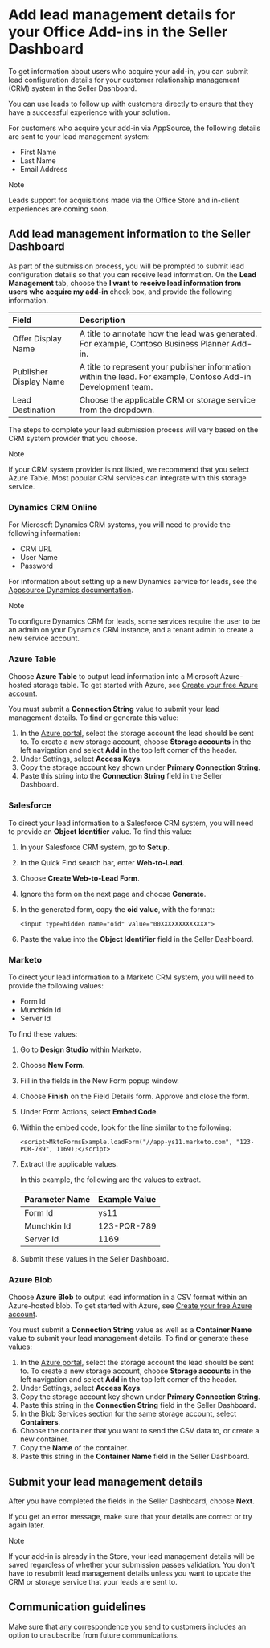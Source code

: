 # Add lead management details for your Office Add-ins in the Seller Dashboard

To get information about users who acquire your add-in, you can submit lead configuration details for your customer relationship management (CRM) system in the Seller Dashboard. 

You can use leads to follow up with customers directly to ensure that they have a successful experience with your solution. 

For customers who acquire your add-in via AppSource, the following details are sent to your lead management system:

- First Name
- Last Name
- Email Address

> [!NOTE]
> Leads support for acquisitions made via the Office Store and in-client experiences are coming soon.

## Add lead management information to the Seller Dashboard

As part of the submission process, you will be prompted to submit lead configuration details so that you can receive lead information. On the **Lead Management** tab, choose the **I want to receive lead information from users who acquire my add-in** check box, and provide the following information.


|**Field**|**Description**|
|:-----|:-----|
|Offer Display Name|A title to annotate how the lead was generated. For example, Contoso Business Planner Add-in.|
|Publisher Display Name|A title to represent your publisher information within the lead. For example, Contoso Add-in Development team.|
|Lead Destination|Choose the applicable CRM or storage service from the dropdown.|

The steps to complete your lead submission process will vary based on the CRM system provider that you choose.  

> [!NOTE]
> If your CRM system provider is not listed, we recommend that you select Azure Table. Most popular CRM services can integrate with this storage service.

### Dynamics CRM Online

For Microsoft Dynamics CRM systems, you will need to provide the following information:

- CRM URL
- User Name
- Password 

For information about setting up a new Dynamics service for leads, see the [Appsource Dynamics documentation](https://aka.ms/leadsettingfordynamicscrm).

> [!NOTE]
> To configure Dynamics CRM for leads, some services require the user to be an admin on your Dynamics CRM instance, and a tenant admin to create a new service account.  

### Azure Table

Choose **Azure Table** to output lead information into a Microsoft Azure-hosted storage table. To get started with Azure, see [Create your free Azure account](https://azure.microsoft.com/en-us/free/).

You must submit a **Connection String** value to submit your lead management details. To find or generate this value:

 1. In the [Azure portal](https://ms.portal.azure.com/), select the storage account the lead should be sent to. To create a new storage account, choose **Storage accounts** in the left navigation and select **Add** in the top left corner of the header.
 3. Under Settings, select **Access Keys**.
 4. Copy the storage account key shown under **Primary Connection String**.
 5. Paste this string into the **Connection String** field in the Seller Dashboard.

### Salesforce

To direct your lead information to a Salesforce CRM system, you will need to provide an **Object Identifier** value. To find this value:

 1. In your Salesforce CRM system, go to **Setup**.
 2. In the Quick Find search bar, enter **Web-to-Lead**.
 3. Choose **Create Web-to-Lead Form**. 
 4. Ignore the form on the next page and choose **Generate**.
 5. In the generated form, copy the **oid value**, with the format:

		<input type=hidden name="oid" value="00XXXXXXXXXXXXX">

 6. Paste the value into the **Object Identifier** field in the Seller Dashboard.

### Marketo

To direct your lead information to a Marketo CRM system, you will need to provide the following values:

- Form Id
- Munchkin Id
- Server Id 

To find these values:

1.	Go to **Design Studio** within Marketo.
2.	Choose **New Form**.
3.	Fill in the fields in the New Form popup window.
4.	Choose **Finish** on the Field Details form. Approve and close the form.
5.	Under Form Actions, select **Embed Code**.
6.	Within the embed code, look for the line similar to the following:

	    <script>MktoFormsExample.loadForm("//app-ys11.marketo.com", "123-PQR-789", 1169);</script>

7. Extract the applicable values. 

    In this example, the following are the values to extract.

    |**Parameter Name**|**Example Value**|
    |:-----|:-----|
    |Form Id|ys11|
    |Munchkin Id|123-PQR-789|
    |Server Id|1169|

8. Submit these values in the Seller Dashboard. 

### Azure Blob

Choose **Azure Blob** to output lead information in a CSV format within an Azure-hosted blob. To get started with Azure, see [Create your free Azure account](https://azure.microsoft.com/en-us/free/).

You must submit a **Connection String** value as well as a **Container Name** value to submit your lead management details. To find or generate these values:

1. In the [Azure portal](https://ms.portal.azure.com/), select the storage account the lead should be sent to. To create a new storage account, choose **Storage accounts** in the left navigation and select **Add** in the top left corner of the header.
2. Under Settings, select **Access Keys**.
3. Copy the storage account key shown under **Primary Connection String**.
4. Paste this string in the **Connection String** field in the Seller Dashboard.
5. In the Blob Services section for the same storage account, select **Containers**.
6. Choose the container that you want to send the CSV data to, or create a new container.
7. Copy the **Name** of the container.
8. Paste this string in the **Container Name** field in the Seller Dashboard.

## Submit your lead management details

After you have completed the fields in the Seller Dashboard, choose **Next**. 

If you get an error message, make sure that your details are correct or try again later. 

> [!NOTE]
> If your add-in is already in the Store, your lead management details will be saved regardless of whether your submission passes validation. You don't have to resubmit lead management details unless you want to update the CRM or storage service that your leads are sent to.


## Communication guidelines

Make sure that any correspondence you send to customers includes an option to unsubscribe from future communications. 
